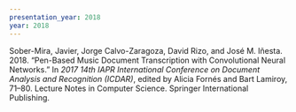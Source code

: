 ```yaml
---
presentation_year: 2018
year: 2018
---
```


Sober-Mira, Javier, Jorge Calvo-Zaragoza, David Rizo, and José M. Iñesta. 2018. “Pen-Based Music Document Transcription with Convolutional Neural Networks.” In <i>2017 14th IAPR International Conference on Document Analysis and Recognition (ICDAR)</i>, edited by Alicia Fornés and Bart Lamiroy, 71–80. Lecture Notes in Computer Science. Springer International Publishing.